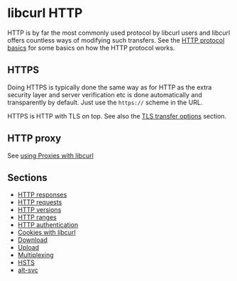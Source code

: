 # libcurl HTTP

HTTP is by far the most commonly used protocol by libcurl users and libcurl
offers countless ways of modifying such transfers. See the
[HTTP protocol basics](../protocols/http.md) for some basics on how the HTTP protocol
works.

## HTTPS

Doing HTTPS is typically done the same way as for HTTP as the extra security
layer and server verification etc is done automatically and transparently by
default. Just use the `https://` scheme in the URL.

HTTPS is HTTP with TLS on top. See also the
[TLS transfer options](../transfers/options/tls.md) section.

## HTTP proxy

See [using Proxies with libcurl](../transfers/conn/proxies.md)

## Sections

  * [HTTP responses](responses.md)
  * [HTTP requests](requests.md)
  * [HTTP versions](versions.md)
  * [HTTP ranges](ranges.md)
  * [HTTP authentication](auth.md)
  * [Cookies with libcurl](cookies.md)
  * [Download](download.md)
  * [Upload](upload.md)
  * [Multiplexing](multiplexing.md)
  * [HSTS](hsts.md)
  * [alt-svc](alt-svc.md)
